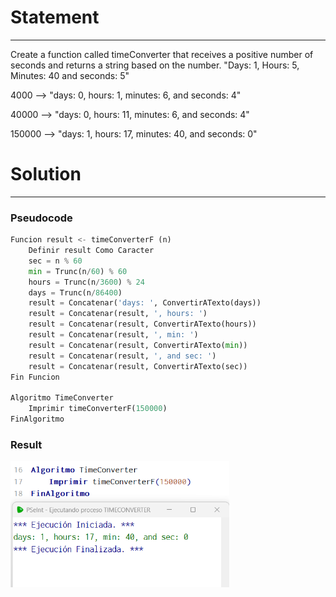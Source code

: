 # Statement
---

Create a function called timeConverter that receives a positive number of seconds and returns a string based on the number. "Days: 1, Hours: 5, Minutes: 40 and seconds: 5"

4000 --> "days: 0, hours: 1, minutes: 6, and seconds: 4"

40000 --> "days: 0, hours: 11, minutes: 6, and seconds: 4"

150000 --> "days: 1, hours: 17, minutes: 40, and seconds: 0"

# Solution
---
### Pseudocode
```python
Funcion result <- timeConverterF (n)
	Definir result Como Caracter
	sec = n % 60
	min = Trunc(n/60) % 60
	hours = Trunc(n/3600) % 24
	days = Trunc(n/86400)
	result = Concatenar('days: ', ConvertirATexto(days))
	result = Concatenar(result, ', hours: ')
	result = Concatenar(result, ConvertirATexto(hours))
	result = Concatenar(result, ', min: ')
	result = Concatenar(result, ConvertirATexto(min))
	result = Concatenar(result, ', and sec: ')
	result = Concatenar(result, ConvertirATexto(sec))
Fin Funcion

Algoritmo TimeConverter
	Imprimir timeConverterF(150000)
FinAlgoritmo
```

### Result

<img src="./../Images/timeConverter.png" alt="drawing" style="width:350px;"/><br>